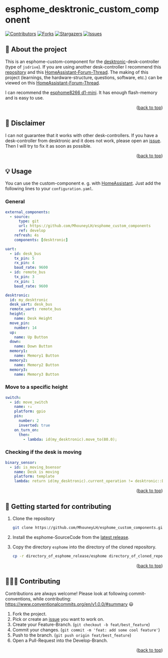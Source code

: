 <a name="readme_top"></a>

# esphome_desktronic_custom_component

[![Contributors][contributors_shield]][contributors_url]
[![Forks][forks_shield]][forks_url]
[![Stargazers][stars_shield]][stars_url]
[![Issues][issues_shield]][issues_url]
<br>

## 📑 About the project

This is an esphome-custom-component for the [desktronic](https://desktronic.de/)-desk-controller (type of `jsdrive`). If you are using another desk-controller I recommend this [repository](https://github.com/ssieb/custom_components) and this [HomeAssistant-Forum-Thread](https://community.home-assistant.io/t/desky-standing-desk-esphome-works-with-desky-uplift-jiecang-assmann-others/383790). The making of this project (learnings, the hardware-structure, questions, software, etc.) can be viewed on this [HomeAssistant-Forum-Thread](https://community.home-assistant.io/t/turn-your-desktronic-standing-desk-into-a-smart-desk/530732).

I can recommend the [esphome8266 d1-mini](https://www.azdelivery.de/products/d1-mini). It has enough flash-memory and is easy to use.

<p align="right">(<a href="#readme_top">back to top</a>)</p>

## 📝 Disclaimer

I can not guarantee that it works with other desk-controllers. If you have a desk-controller from desktronic and it does not work, please open an [issue]([issues_url]). Then I will try to fix it as soon as possible.

<p align="right">(<a href="#readme_top">back to top</a>)</p>

## 💡 Usage

You can use the custom-component e. g. with [HomeAssistant](https://www.home-assistant.io/). Just add the following lines to your `configuration.yaml`.

### General

```yaml
external_components:
  - source:
      type: git
      url: https://github.com/MhouneyLH/esphome_custom_components
      ref: develop
    refresh: 4s
    components: [desktronic]

uart:
  - id: desk_bus
    tx_pin: 5
    rx_pin: 4
    baud_rate: 9600
  - id: remote_bus
    tx_pin: 3
    rx_pin: 1
    baud_rate: 9600

desktronic:
  id: my_desktronic
  desk_uart: desk_bus
  remote_uart: remote_bus
  height:
    name: Desk Height
  move_pin:
    number: 14
  up:
    name: Up Button
  down:
    name: Down Button
  memory1:
    name: Memory1 Button
  memory2:
    name: Memory2 Button
  memory3:
    name: Memory3 Button
```

### Move to a specific height

```yaml
switch:
  - id: move_switch
    name: ↑↓
    platform: gpio
    pin:
      number: 2
      inverted: true
    on_turn_on:
      then:
        - lambda: id(my_desktronic).move_to(80.0);
```

### Checking if the desk is moving

```yaml
binary_sensor:
  - id: is_moving_bsensor
    name: Desk is moving
    platform: template
    lambda: return id(my_desktronic).current_operation != desktronic::DESKTRONIC_OPERATION_IDLE;
```

<p align="right">(<a href="#readme_top">back to top</a>)</p>

## 🔢 Getting started for contributing

1. Clone the repository

   ```sh
   git clone https://github.com/MhouneyLH/esphome_custom_components.git
   ```

2. Install the esphome-SourceCode from the [latest release](https://github.com/esphome/esphome/releases/).

3. Copy the directory `esphome` into the directory of the cloned repository.
   ```sh
   cp -r directory_of_esphome_release/esphome directory_of_cloned_repo
   ```

<p align="right">(<a href="#readme_top">back to top</a>)</p>

## 👨🏻‍💼 Contributing

Contributions are always welcome! Please look at following commit-conventions, while contributing: https://www.conventionalcommits.org/en/v1.0.0/#summary 😃

1. Fork the project.
2. Pick or create an [issue](https://github.com/MhouneyLH/esphome_custom_components/issues) you want to work on.
3. Create your Feature-Branch. (`git checkout -b feat/best_feature`)
4. Commit your changes. (`git commit -m 'feat: add some cool feature'`)
5. Push to the branch. (`git push origin feat/best_feature`)
6. Open a Pull-Request into the Develop-Branch.
<p align="right">(<a href="#readme_top">back to top</a>)</p>

<!-- Links and Images -->

[contributors_shield]: https://img.shields.io/github/contributors/MhouneyLH/esphome_custom_components.svg?style=for-the-badge
[contributors_url]: https://github.com/MhouneyLH/esphome_custom_components/graphs/contributors
[forks_shield]: https://img.shields.io/github/forks/MhouneyLH/esphome_custom_components.svg?style=for-the-badge
[forks_url]: https://github.com/MhouneyLH/esphome_custom_components/network/members
[stars_shield]: https://img.shields.io/github/stars/MhouneyLH/esphome_custom_components.svg?style=for-the-badge
[stars_url]: https://github.com/MhouneyLH/esphome_custom_components/stargazers
[issues_shield]: https://img.shields.io/github/issues/MhouneyLH/esphome_custom_components.svg?style=for-the-badge
[issues_url]: https://github.com/MhouneyLH/esphome_custom_components/issues
